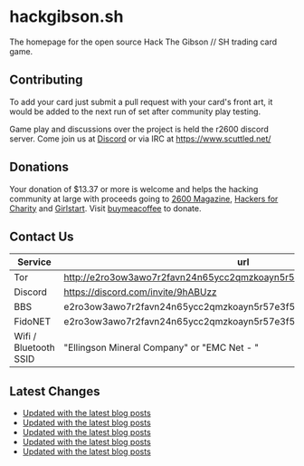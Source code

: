 # hackgibson.sh
The homepage for the open source Hack The Gibson // SH trading card game.


## Contributing

To add your card just submit a pull request with your card's front art, it would be added to the next run of set after community play testing.

Game play and discussions over the project is held the r2600 discord server. Come join us at [Discord](https://discord.com/invite/9hABUzz) or via IRC at https://www.scuttled.net/


## Donations

Your donation of $13.37 or more is welcome and helps the hacking community at large with proceeds going to [2600 Magazine](https://2600.com/), [Hackers for Charity](https://hackersforcharity.org) and [Girlstart](https://girlstart.org).  Visit [buymeacoffee](https://www.buymeacoffee.com/hackgibson.sh) to donate.


## Contact Us

Service | url
-|-
Tor | http://e2ro3ow3awo7r2favn24n65ycc2qmzkoayn5r57e3f56nvjwdcgg32ad.onion
Discord | https://discord.com/invite/9hABUzz
BBS | e2ro3ow3awo7r2favn24n65ycc2qmzkoayn5r57e3f56nvjwdcgg32ad.onion:23
FidoNET | e2ro3ow3awo7r2favn24n65ycc2qmzkoayn5r57e3f56nvjwdcgg32ad.onion:24554
Wifi / Bluetooth SSID | "Ellingson Mineral Company" or "EMC Net - <fidonet address>"

## Latest Changes
<!-- BLOG-POST-LIST:START -->
- [Updated with the latest blog posts](https://github.com/DFW2600/hackgibson.sh/commit/83fd9cbec1e6b23bc8f8c3c11c904316d130d359)
- [Updated with the latest blog posts](https://github.com/DFW2600/hackgibson.sh/commit/3dfde97e2547e16f8805f04ca4c91192076ea073)
- [Updated with the latest blog posts](https://github.com/DFW2600/hackgibson.sh/commit/2e39fab67d5fe3eee0189f1463a1b7526dbaa5ae)
- [Updated with the latest blog posts](https://github.com/DFW2600/hackgibson.sh/commit/0ab80a4d1bf62352cd728b393f6bec22f58801ec)
- [Updated with the latest blog posts](https://github.com/DFW2600/hackgibson.sh/commit/9beb1ab2cf1016e2ab0f0e551379fe3a37489d5e)
<!-- BLOG-POST-LIST:END -->
